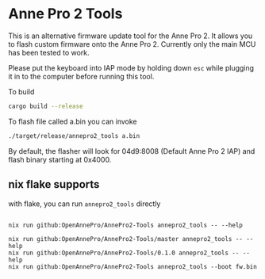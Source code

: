 # Anne Pro 2 Tools

This is an alternative firmware update tool for the Anne Pro 2.
It allows you to flash custom firmware onto the Anne Pro 2.
Currently only the main MCU has been tested to work.

Please put the keyboard into IAP mode by holding down `esc` while
plugging it in to the computer before running this tool.

To build
```bash
cargo build --release
```

To flash file called a.bin you can invoke

```bash
./target/release/annepro2_tools a.bin
```

By default, the flasher will look for 04d9:8008 (Default Anne Pro 2 IAP)
and flash binary starting at 0x4000. 

## nix flake supports


with flake, you can run `annepro2_tools` directly


```shell

nix run github:OpenAnnePro/AnnePro2-Tools annepro2_tools -- --help

nix run github:OpenAnnePro/AnnePro2-Tools/master annepro2_tools -- --help
nix run github:OpenAnnePro/AnnePro2-Tools/0.1.0 annepro2_tools -- --help
nix run github:OpenAnnePro/AnnePro2-Tools annepro2_tools --boot fw.bin
```
